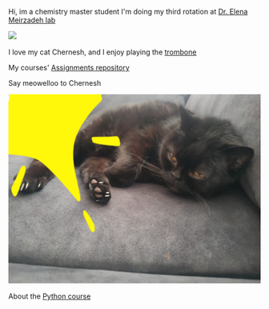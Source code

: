 
Hi, im a chemistry master student 
I'm doing my third rotation at [Dr. Elena Meirzadeh lab](https://www.weizmann.ac.il/MCMS/meirzadeh/)

![](https://github.com/LevyShaked/LevyShaked.github.io/assets/167014554/74d3645b-548a-438a-9683-c363fa9a1a67)

I love my cat Chernesh, and I enjoy playing the [trombone](https://en.wikipedia.org/wiki/Trombone)

My courses' [Assignments repository](https://github.com/LevyShaked/Assignments_rep) 

Say meowelloo to Chernesh 

![](PHOTO-2024-04-14-19-52-18.jpg)

About the [Python course](/course.md)
